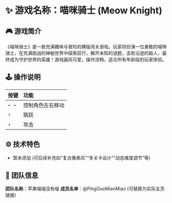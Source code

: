 # ✨ 游戏名称：喵咪骑士 (Meow Knight)

## 🎮 游戏简介
《喵咪骑士》是一款充满趣味与冒险的横版闯关游戏。玩家将扮演一位勇敢的喵咪骑士，在充满挑战的神秘世界中探索前行，解开未知的谜题，击败沿途的敌人，最终成为守护世界的英雄！游戏画风可爱，操作流畅，适合所有年龄段的玩家体验。

## 🕹️ 操作说明
| 按键   | 功能           |
| :----- | :------------- |
| `← →`  | 控制角色左右移动 |
| `↑`    | 跳跃           |
| `↓`    | 攻击           |

## ⚙️ 技术特色
- 暂未添加 (可后续补充如“复古像素风”“多关卡设计”“动态难度调节”等)

## 👥 团队信息
**团队名称**：苹果喵喵没有喵
**成员名单**：@PingGuoMiaoMiao (可替换为实际主页链接)